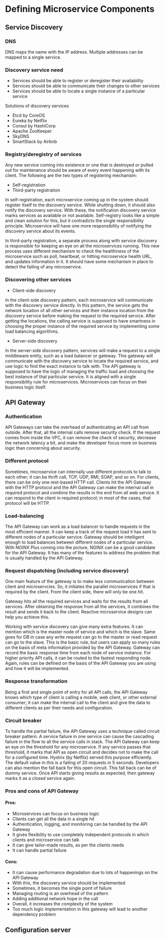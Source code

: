 # Defining Microservice Components

## Service Discovery

### DNS

DNS maps the name with the IP address. Multiple addresses can be mapped to a single service.

### Discovery service need
* Services should be able to register or deregister their availability
* Services should be able to communicate their changes to other services
* Services should be able to locate a single instance of a particular service

Solutions of discovery services

* Etcd by CoreOS
* Eureka by Netflix
* Consul by HashiCorp
* Apache ZooKeeper
* SkyDNS
* SmartStack by Airbnb

### Registry/deregistry of services

Any new service coming into existence or one that is destroyed or pulled out for maintenance should be aware of every event happening with its client. The following are the two types of registering mechanism:

* Self-registration
* Third-party registration

In self-registration, each microservice coming up in the system should register itself to the discovery service. While shutting down, it should also notify the discovery service. With these, the notification discovery service marks services as available or not available. Self-registry looks like a simple and clean solution for this, but it contradicts the single responsibility principle. Microservice will have one more responsibility of notifying the discovery service about its events.

In third-party registration, a separate process along with service discovery is responsible for keeping an eye on all the microservices running. This new process uses different mechanism to check the healthiness of the microservice such as poll, heartbeat, or hitting microservice health URL, and updates information in it. It should have some mechanism in place to detect the failing of any microservice.

### Discovering other services

* Client-side discovery

In the client-side discovery pattern, each microservice will communicate with the discovery service directly. In this pattern, the service gets the network location of all other services and their instance location from the discovery service before making the request to the required service. After getting the locations, the calling service is supposed to have smartness in choosing the proper instance of the required service by implementing some load balancing algorithms.

* Server-side discovery

In the server-side discovery pattern, services will make a request to a single middleware entity, such as a load balancer or gateway. This gateway will communicate with the discovery service to locate the required service, and use logic to find the exact instance to talk with. The API gateway is supposed to have the logic of managing the traffic load and choosing the best instance of that particular service. It is aligned with a single responsibility rule for microservices. Microservices can focus on their business logic itself.

## API Gateway

### Authentication

API Gateways can take the overhead of authenticating an API call from outside. After that, all the internal calls remove security check. If the request comes from inside the VPC, it can remove the check of security, decrease the network latency a bit, and make the developer focus more on business logic than concerning about security.

### Different protocol

Sometimes, microservice can internally use different protocols to talk to each other; it can be thrift call, TCP, UDP, RMI, SOAP, and so on. For clients, there can be only one rest-based HTTP call. Clients hit the API Gateway with the HTTP protocol and the API Gateway can make the internal call in required protocol and combine the results in the end from all web service. It can respond to the client in required protocol; in most of the cases, that protocol will be HTTP.

### Load-balancing

The API Gateway can work as a load balancer to handle requests in the most efficient manner. It can keep a track of the request load it has sent to different nodes of a particular service. Gateway should be intelligent enough to load balances between different nodes of a particular service. With NGINX Plus coming into the picture, NGINX can be a good candidate for the API Gateway. It has many of the features to address the problem that is usually handled by the API Gateway.

### Request dispatching (including service discovery)
 
One main feature of the gateway is to make less communication between client and microservcies. So, it initiates the parallel microservices if that is required by the client. From the client side, there will only be one hit.

Gateway hits all the required services and waits for the results from all services. After obtaining the response from all the services, it combines the result and sends it back to the client. Reactive microservice designs can help you achieve this.

Working with service discovery can give many extra features. It can mention which is the master node of service and which is the slave. Same goes for DB in case any write request can go to the master or read request can go to the slave. This is the basic rule, but users can apply so many rules on the basis of meta information provided by the API Gateway. Gateway can record the basic response time from each node of service instance. For higher priority API calls, it can be routed to the fastest responding node. Again, rules can be defined on the basis of the API Gateway you are using and how it will be implemented. 
 
### Response transformation

Being a first and single point of entry for all API calls, the API Gateway knows which type of client is calling a mobile, web client, or other external consumer; it can make the internal call to the client and give the data to different clients as per their needs and configuration.

### Circuit breaker

To handle the partial failure, the API Gateway uses a technique called circuit breaker pattern. A service failure in one service can cause the cascading failure in the flow to all the service calls in stack. The API Gateway can keep an eye on the threshold for any microservice. If any service passes that threshold, it marks that API as open circuit and decides not to make the call for a configured time. Hystrix (by Netflix) served this purpose efficiently. The default value in this is a failing of 20 requests in 5 seconds. Developers can also mention the fall back for this open circuit. This fall back can be of dummy service. Once API starts giving results as expected, then gateway marks it as a closed service again.

### Pros and cons of API Gateway

#### Pros:

* Microservices can focus on business logic
* Clients can get all the data in a single hit
* Authentication, logging, and monitoring can be handled by the API Gateway
* It gives flexibility to use completely independent protocols in which clients and microservice can talk
* It can give tailor-made results, as per the clients needs
* It can handle partial failure

#### Cons:

* It can cause performance degradation due to lots of happenings on the API Gateway
* With this, the discovery service should be implemented
* Sometimes, it becomes the single point of failure
* Managing routing is an overhead of the pattern
* Adding additional network hope in the call
* Overall, it increases the complexity of the system
* Too much logic implementation in this gateway will lead to another dependency problem

## Configuration server


